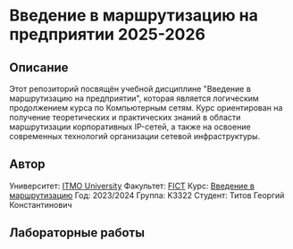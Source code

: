 # Введение в маршрутизацию на предприятии 2025-2026

## Описание

Этот репозиторий посвящён учебной дисциплине "Введение в маршрутизацию на предприятии", которая является логическим продолжением курса по Компьютерным сетям. Курс ориентирован на получение теоретических и практических знаний в области маршрутизации корпоративных IP-сетей, а также на освоение современных технологий организации сетевой инфраструктуры.

## Автор

Университет: [ITMO University](https://itmo.ru/ru/)
Факультет: [FICT](https://fict.itmo.ru)
Курс: [Введение в маршрутизацию](https://github.com/itmo-ict-faculty/introduction-in-routing)
Год: 2023/2024
Группа: K3322
Студент: Титов Георгий Константинович

## Лабораторные работы
